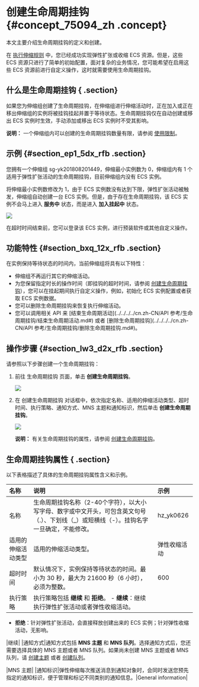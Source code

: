 # 创建生命周期挂钩 {#concept_75094_zh .concept}

本文主要介绍生命周期挂钩的定义和创建。

在 [执行伸缩规则](cn.zh-CN/用户指南/管理单个伸缩组/实现自动伸缩/执行伸缩规则.md#) 中，您已经成功实现弹性扩张或收缩 ECS 资源。但是，这些 ECS 资源只进行了简单的初始配置，面对复杂的业务情况，您可能希望在启用这些 ECS 资源前进行自定义操作，这时就需要使用生命周期挂钩。

## 什么是生命周期挂钩 { .section}

如果您为伸缩组创建了生命周期挂钩，在伸缩组进行伸缩活动时，正在加入或正在移出伸缩组的实例将被挂钩挂起并置于等待状态。生命周期挂钩仅在自动创建或移出 ECS 实例时生效，手动添加或移出 ECS 实例时不受其影响。

**说明：** 一个伸缩组内可以创建的生命周期挂钩数量有限，请参阅 [使用限制](cn.zh-CN/用户指南/使用须知/数量限制.md#)。

## 示例 {#section_ep1_5dx_rfb .section}

您拥有一个伸缩组 sg-yk201808201449，伸缩最小实例数为 0，伸缩组内有 1 个适用于弹性扩张活动的生命周期挂钩，目前伸缩组内没有 ECS 实例。

将伸缩最小实例数修改为 1，由于 ECS 实例数没有达到下限，弹性扩张活动被触发，伸缩组自动创建一台 ECS 实例。但是，由于存在生命周期挂钩，该 ECS 实例不会马上进入 **服务中** 状态，而是进入 **加入挂起中** 状态。

![](http://static-aliyun-doc.oss-cn-hangzhou.aliyuncs.com/assets/img/40580/154227277721711_zh-CN.png)

在超时时间结束前，您可以登录该 ECS 实例，进行预装软件或其他自定义操作。

## 功能特性 {#section_bxq_12x_rfb .section}

在实例保持等待状态的时间内，当前伸缩组将具有以下特性：

-   伸缩组不再运行其它的伸缩活动。
-   为您保留指定时长的操作时间（即挂钩的超时时间，请参阅 [创建生命周期挂钩](#)），您可以在挂起期间执行自定义操作，例如，初始化 ECS 实例配置或者获取 ECS 实例数据。
-   您可以删除生命周期挂钩来恢复执行伸缩活动。
-   您可以调用相关 API 来 [结束生命周期活动](../../../../cn.zh-CN/API 参考/生命周期挂钩/结束生命周期活动.md#) 或者 [删除生命周期挂钩](../../../../cn.zh-CN/API 参考/生命周期挂钩/删除生命周期挂钩.md#)。

## 操作步骤 {#section_lw3_d2x_rfb .section}

请参照以下步骤创建一个生命周期挂钩：

1.  前往 生命周期挂钩 页面，单击 **创建生命周期挂钩**。

    ![](http://static-aliyun-doc.oss-cn-hangzhou.aliyuncs.com/assets/img/40580/154227277721712_zh-CN.png)

2.  在 创建生命周期挂钩 对话框中，依次指定名称、适用的伸缩活动类型、超时时间、执行策略、通知方式、MNS 主题和通知标识，然后单击 **创建生命周期挂钩**。

    ![](http://static-aliyun-doc.oss-cn-hangzhou.aliyuncs.com/assets/img/40580/154227277721713_zh-CN.png)

    **说明：** 有关生命周期挂钩的属性，请参阅 [创建生命周期挂钩](#)。


## 生命周期挂钩属性 { .section}

以下表格描述了具体的生命周期挂钩属性含义和示例。

|名称|说明|示例|
|:-|:-|:-|
|名称|生命周期挂钩名称（2-40个字符），以大小写字母、数字或中文开头，可包含英文句号（.）、下划线（\_）或短横线（-）。挂钩名字一旦确定，不能修改。|hz\_yk0626|
|适用的伸缩活动类型|适用的伸缩活动类型。|弹性收缩活动|
|超时时间|默认情况下，实例保持等待状态的时间。最小为 30 秒，最大为 21600 秒（6 小时），必须为整数。|600|
|执行策略|执行策略包括 **继续** 和 **拒绝**。 -    **继续**：继续执行弹性扩张活动或者弹性收缩活动。
-    **拒绝**：针对弹性扩张活动，会直接释放创建出来的 ECS 实例；针对弹性收缩活动，无影响。

 |继续|
|通知方式|通知方式包括 **MNS 主题** 和 **MNS 队列**。选择通知方式后，您还需要选择具体的 MNS 主题或者 MNS 队列。如果尚未创建 MNS 主题或者 MNS 队列，请 [创建主题]() 或者 [创建队列]()。

|MNS 主题|
|通知标识|弹性伸缩每次推送消息到通知对象时，会同时发送您预先指定的通知标识，便于管理和标记不同类别的通知信息。|General information|


